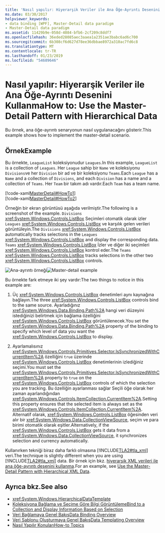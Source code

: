 ```yaml
---
title: 'Nasıl yapılır: Hiyerarşik Veriler ile Ana Öğe-Ayrıntı Desenini Kullanma'
ms.date: 03/30/2017
helpviewer_keywords:
- data binding [WPF], Master-Detail data paradigm
- Master-Detail data paradigm
ms.assetid: 11429b9e-058d-4084-bfb6-2cf209c8ddf7
ms.openlocfilehash: 36eded28085aec3aaea1a2351ae3babc6ad6c700
ms.sourcegitcommit: 6b308cf6d627d78ee36dbbae8972a310ac7fd6c8
ms.translationtype: MT
ms.contentlocale: tr-TR
ms.lasthandoff: 01/23/2019
ms.locfileid: "54689646"
---
```

# <a name="how-to-use-the-master-detail-pattern-with-hierarchical-data"></a><span data-ttu-id="c7ac8-102">Nasıl yapılır: Hiyerarşik Veriler ile Ana Öğe-Ayrıntı Desenini Kullanma</span><span class="sxs-lookup"><span data-stu-id="c7ac8-102">How to: Use the Master-Detail Pattern with Hierarchical Data</span></span>
<span data-ttu-id="c7ac8-103">Bu örnek, ana öğe-ayrıntı senaryonun nasıl uygulanacağını gösterir.</span><span class="sxs-lookup"><span data-stu-id="c7ac8-103">This example shows how to implement the master-detail scenario.</span></span>  
  
## <a name="example"></a><span data-ttu-id="c7ac8-104">Örnek</span><span class="sxs-lookup"><span data-stu-id="c7ac8-104">Example</span></span>  
 <span data-ttu-id="c7ac8-105">Bu örnekte, `LeagueList` koleksiyonudur `Leagues`.</span><span class="sxs-lookup"><span data-stu-id="c7ac8-105">In this example, `LeagueList` is a collection of `Leagues`.</span></span> <span data-ttu-id="c7ac8-106">Her `League` sahip bir `Name` ve koleksiyonu `Divisions`ve her `Division` bir ad ve bir koleksiyonu `Teams`.</span><span class="sxs-lookup"><span data-stu-id="c7ac8-106">Each `League` has a `Name` and a collection of `Divisions`, and each `Division` has a name and a collection of `Teams`.</span></span> <span data-ttu-id="c7ac8-107">Her `Team` bir takım adı vardır.</span><span class="sxs-lookup"><span data-stu-id="c7ac8-107">Each `Team` has a team name.</span></span>  
  
 [!code-xaml[MasterDetail#HowTo1](../../../../samples/snippets/visualbasic/VS_Snippets_Wpf/MasterDetail/VisualBasic/Page1.xaml#howto1)]  
[!code-xaml[MasterDetail#HowTo2](../../../../samples/snippets/visualbasic/VS_Snippets_Wpf/MasterDetail/VisualBasic/Page1.xaml#howto2)]  
  
 <span data-ttu-id="c7ac8-108">Örneğin bir ekran görüntüsü aşağıda verilmiştir.</span><span class="sxs-lookup"><span data-stu-id="c7ac8-108">The following is a screenshot of the example.</span></span> <span data-ttu-id="c7ac8-109">`Divisions` <xref:System.Windows.Controls.ListBox> Seçimleri otomatik olarak izler `Leagues` <xref:System.Windows.Controls.ListBox> ve karşılık gelen verileri görüntüleyin.</span><span class="sxs-lookup"><span data-stu-id="c7ac8-109">The `Divisions` <xref:System.Windows.Controls.ListBox> automatically tracks selections in the `Leagues` <xref:System.Windows.Controls.ListBox> and display the corresponding data.</span></span> <span data-ttu-id="c7ac8-110">`Teams` <xref:System.Windows.Controls.ListBox> İzler ve diğer iki seçimleri <xref:System.Windows.Controls.ListBox> kontrol eder.</span><span class="sxs-lookup"><span data-stu-id="c7ac8-110">The `Teams` <xref:System.Windows.Controls.ListBox> tracks selections in the other two <xref:System.Windows.Controls.ListBox> controls.</span></span>  
  
 <span data-ttu-id="c7ac8-111">![Ana&#45;ayrıntı örneği](../../../../docs/framework/wpf/data/media/databindingmasterdetailsample.png "DataBindingMasterDetailSample")</span><span class="sxs-lookup"><span data-stu-id="c7ac8-111">![Master&#45;detail example](../../../../docs/framework/wpf/data/media/databindingmasterdetailsample.png "DataBindingMasterDetailSample")</span></span>  
  
 <span data-ttu-id="c7ac8-112">Bu örnekte fark etmeye iki şey vardır:</span><span class="sxs-lookup"><span data-stu-id="c7ac8-112">The two things to notice in this example are:</span></span>  
  
1.  <span data-ttu-id="c7ac8-113">Üç <xref:System.Windows.Controls.ListBox> denetimleri aynı kaynağına bağlayın.</span><span class="sxs-lookup"><span data-stu-id="c7ac8-113">The three <xref:System.Windows.Controls.ListBox> controls bind to the same source.</span></span> <span data-ttu-id="c7ac8-114">Ayarladığınız <xref:System.Windows.Data.Binding.Path%2A> hangi veri düzeyini istediğinizi belirtmek için bağlama özelliğini <xref:System.Windows.Controls.ListBox> görüntülenecek.</span><span class="sxs-lookup"><span data-stu-id="c7ac8-114">You set the <xref:System.Windows.Data.Binding.Path%2A> property of the binding to specify which level of data you want the <xref:System.Windows.Controls.ListBox> to display.</span></span>  
  
2.  <span data-ttu-id="c7ac8-115">Ayarlamalısınız <xref:System.Windows.Controls.Primitives.Selector.IsSynchronizedWithCurrentItem%2A> özelliğini `true` üzerinde <xref:System.Windows.Controls.ListBox> denetimlerinin izlediğiniz seçimi.</span><span class="sxs-lookup"><span data-stu-id="c7ac8-115">You must set the <xref:System.Windows.Controls.Primitives.Selector.IsSynchronizedWithCurrentItem%2A> property to `true` on the <xref:System.Windows.Controls.ListBox> controls of which the selection you are tracking.</span></span> <span data-ttu-id="c7ac8-116">Bu özelliğin ayarlanması sağlar Seçili öğe olarak her zaman ayarlandığından <xref:System.Windows.Controls.ItemCollection.CurrentItem%2A>.</span><span class="sxs-lookup"><span data-stu-id="c7ac8-116">Setting this property ensures that the selected item is always set as the <xref:System.Windows.Controls.ItemCollection.CurrentItem%2A>.</span></span> <span data-ttu-id="c7ac8-117">Alternatif olarak, <xref:System.Windows.Controls.ListBox> öğesinden veri alır bir <xref:System.Windows.Data.CollectionViewSource>, seçim ve para birimi otomatik olarak eşitler.</span><span class="sxs-lookup"><span data-stu-id="c7ac8-117">Alternatively, if the <xref:System.Windows.Controls.ListBox> gets it data from a <xref:System.Windows.Data.CollectionViewSource>, it synchronizes selection and currency automatically.</span></span>  
  
 <span data-ttu-id="c7ac8-118">Kullanırken tekniği biraz daha farklı olmasına [!INCLUDE[TLA2#tla_xml](../../../../includes/tla2sharptla-xml-md.md)] veri.</span><span class="sxs-lookup"><span data-stu-id="c7ac8-118">The technique is slightly different when you are using [!INCLUDE[TLA2#tla_xml](../../../../includes/tla2sharptla-xml-md.md)] data.</span></span> <span data-ttu-id="c7ac8-119">Bir örnek için bkz. [hiyerarşik XML verileri ile ana öğe-ayrıntı desenini kullanma](../../../../docs/framework/wpf/data/how-to-use-the-master-detail-pattern-with-hierarchical-xml-data.md).</span><span class="sxs-lookup"><span data-stu-id="c7ac8-119">For an example, see [Use the Master-Detail Pattern with Hierarchical XML Data](../../../../docs/framework/wpf/data/how-to-use-the-master-detail-pattern-with-hierarchical-xml-data.md).</span></span>  
  
## <a name="see-also"></a><span data-ttu-id="c7ac8-120">Ayrıca bkz.</span><span class="sxs-lookup"><span data-stu-id="c7ac8-120">See also</span></span>
- <xref:System.Windows.HierarchicalDataTemplate>
- [<span data-ttu-id="c7ac8-121">Koleksiyona Bağlama ve Seçime Göre Bilgi Görüntüleme</span><span class="sxs-lookup"><span data-stu-id="c7ac8-121">Bind to a Collection and Display Information Based on Selection</span></span>](../../../../docs/framework/wpf/data/how-to-bind-to-a-collection-and-display-information-based-on-selection.md)
- [<span data-ttu-id="c7ac8-122">Veri Bağlamaya Genel Bakış</span><span class="sxs-lookup"><span data-stu-id="c7ac8-122">Data Binding Overview</span></span>](../../../../docs/framework/wpf/data/data-binding-overview.md)
- [<span data-ttu-id="c7ac8-123">Veri Şablonu Oluşturmaya Genel Bakış</span><span class="sxs-lookup"><span data-stu-id="c7ac8-123">Data Templating Overview</span></span>](../../../../docs/framework/wpf/data/data-templating-overview.md)
- [<span data-ttu-id="c7ac8-124">Nasıl Yapılır Konuları</span><span class="sxs-lookup"><span data-stu-id="c7ac8-124">How-to Topics</span></span>](../../../../docs/framework/wpf/data/data-binding-how-to-topics.md)
